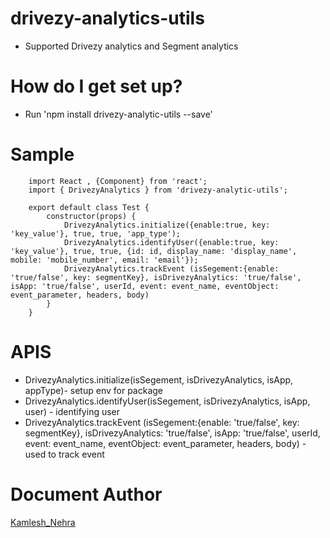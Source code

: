 # drivezy-analytics-utils
 * Supported Drivezy analytics and Segment analytics

# How do I get set up?
 * Run 'npm install drivezy-analytic-utils --save'
 
# Sample

```
    import React , {Component} from 'react';
    import { DrivezyAnalytics } from 'drivezy-analytic-utils';

    export default class Test {
        constructor(props) { 
            DrivezyAnalytics.initialize({enable:true, key: 'key_value'}, true, true, 'app_type');
            DrivezyAnalytics.identifyUser({enable:true, key: 'key_value'}, true, true, {id: id, display_name: 'display_name', mobile: 'mobile_number', email: 'email'});
            DrivezyAnalytics.trackEvent (isSegement:{enable: 'true/false', key: segmentKey}, isDrivezyAnalytics: 'true/false', isApp: 'true/false', userId, event: event_name, eventObject: event_parameter, headers, body)
        }   
    }
```

# APIS
 * DrivezyAnalytics.initialize(isSegement, isDrivezyAnalytics, isApp, appType)- setup env for package
 * DrivezyAnalytics.identifyUser(isSegement, isDrivezyAnalytics, isApp, user) - identifying user
 * DrivezyAnalytics.trackEvent (isSegement:{enable: 'true/false', key: segmentKey}, isDrivezyAnalytics: 'true/false', isApp: 'true/false', userId, event: event_name, eventObject: event_parameter, headers, body) - used to track event
 
 # Document Author
 
  [Kamlesh_Nehra](https://github.com/nehrakln07)
